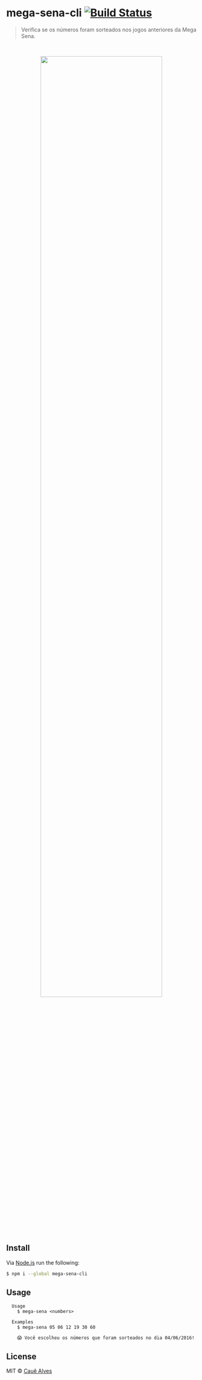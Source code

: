 # mega-sena-cli [![Build Status](https://travis-ci.org/ceasbz/mega-sena-cli.svg?branch=master)](https://travis-ci.org/cauealves/mega-sena-cli) 

> Verifica se os números foram sorteados nos jogos anteriores da Mega Sena.

<br />

<p align="center">
  <img width="80%" src="./money.gif?raw=true" />
</p>


## Install 

Via [Node.js](https://nodejs.org) run the following:
```bash
$ npm i --global mega-sena-cli
```

## Usage
```
  Usage
    $ mega-sena <numbers>

  Examples
    $ mega-sena 05 06 12 19 30 60
    
    😱 Você escolheu os números que foram sorteados no dia 04/06/2016!     
```

## License

MIT © [Cauê Alves](./LICENSE)
